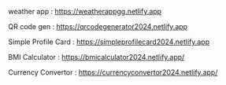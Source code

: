 weather app : https://weatherappgg.netlify.app

QR code gen : https://qrcodegenerator2024.netlify.app

Simple Profile Card : https://simpleprofilecard2024.netlify.app

BMI Calculator : https://bmicalculator2024.netlify.app/


Currency Convertor : https://currencyconvertor2024.netlify.app/